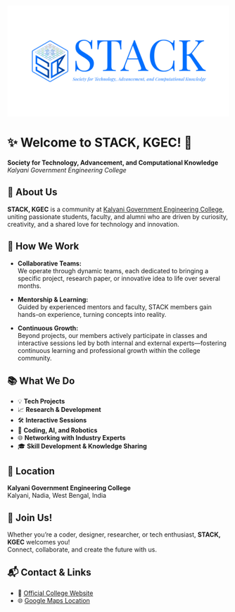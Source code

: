 ![STACK Banner](stack-banner.jpg)

# ✨ Welcome to **STACK, KGEC**! 🚀

**Society for Technology, Advancement, and Computational Knowledge**  
*Kalyani Government Engineering College*

## 🌟 About Us

**STACK, KGEC** is a community at [Kalyani Government Engineering College](https://www.google.com/maps?q=Kalyani+Government+Engineering+College), uniting passionate students, faculty, and alumni who are driven by curiosity, creativity, and a shared love for technology and innovation.

## 🤝 How We Work

- **Collaborative Teams:**  
  We operate through dynamic teams, each dedicated to bringing a specific project, research paper, or innovative idea to life over several months.

- **Mentorship & Learning:**  
  Guided by experienced mentors and faculty, STACK members gain hands-on experience, turning concepts into reality.

- **Continuous Growth:**  
  Beyond projects, our members actively participate in classes and interactive sessions led by both internal and external experts—fostering continuous learning and professional growth within the college community.

## 📚 What We Do

- 💡 **Tech Projects**
- 📈 **Research & Development**
- 🛠️ **Interactive Sessions**
- 🤖 **Coding, AI, and Robotics**
- 🌐 **Networking with Industry Experts**
- 🎓 **Skill Development & Knowledge Sharing**

## 📍 Location

**Kalyani Government Engineering College**  
Kalyani, Nadia, West Bengal, India

## 🚀 Join Us!

Whether you’re a coder, designer, researcher, or tech enthusiast, **STACK, KGEC** welcomes you!  
Connect, collaborate, and create the future with us.

## 📬 Contact & Links

- 📧 [Official College Website](https://www.kgec.edu.in)
- 🌐 [Google Maps Location](https://www.google.com/maps?q=Kalyani+Government+Engineering+College)
